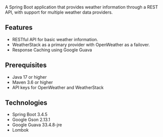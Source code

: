 A Spring Boot application that provides weather information through a REST API, with support for multiple weather data providers.

## Features

- RESTful API for basic weather information.
- WeatherStack as a primary provider with OpenWeather as a failover.
- Response Caching using Google Guava

## Prerequisites

- Java 17 or higher
- Maven 3.6 or higher
- API keys for OpenWeather and WeatherStack

## Technologies

- Spring Boot 3.4.5
- Google Gson 2.13.1
- Google Guava 33.4.8-jre
- Lombok